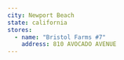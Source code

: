 ```yaml
---
city: Newport Beach
state: california
stores:
  - name: "Bristol Farms #7"
    address: 810 AVOCADO AVENUE
---
```


